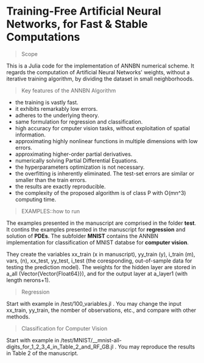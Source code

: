 # Training-Free Artificial Neural Networks, for Fast & Stable Computations

> Scope

This is a Julia code for the implementation of ANNBN numerical scheme. It regards the computation of Artificial Neural Networks' weights, without a iterative training algorithm, by dividing the dataset in small neighborhoods. 

> Key features of the ANNBN Algorithm

- the training is vastly fast.
- it exhibits remarkably low errors.
- adheres to the underlying theory.
- same formulation for regression and classification. 
- high accuracy for cmputer vision tasks, without exploitation of spatial information.
- approximating highly nonlinear functions in multiple dimensions with low errors. 
- approximating higher-order partial derivatives.
- numerically solving Partial Differential Equations.
- the hyperparameters optimization is not necessary.
- the overfitting is inherently eliminated. The test-set errors are similar or smaller than the train errors.
- the results are exactly reproducible.
- the complexity of the proposed algorithm is of class P with O(mn^3) computing time.



> EXAMPLES::how to run

The examples presented in the manuscript are comprised in the folder __test__. It contins the examples presented in the manuscript for __regression__ and solution of __PDEs__. The subfolder __MNIST__ contains the ANNBN implementation for classification of MNIST databse for __computer vision__. 

They create the variables xx_train (x in manuscript), yy_train (y), i_train (m), vars, (n), xx_test, yy_test, i_test (the coresponding, out-of-sample data for testing the prediction model). The weights for the hidden layer are stored in a_all (Vector{Vector{Float64}}), and for the output layer at a_layer1 (with length nerons+1).

> Regression

Start with example in /test/100_variables.jl . You may change the input xx_train, yy_train, the nomber of observations, etc., and compare with other methods.

> Classification for Computer Vision

Start with example in /test/MNIST/__mnist-all-digits_for_1_2_3_4_in_Table_2_and_RF_GB.jl . You may reproduce the results in Table 2 of the manuscript.

